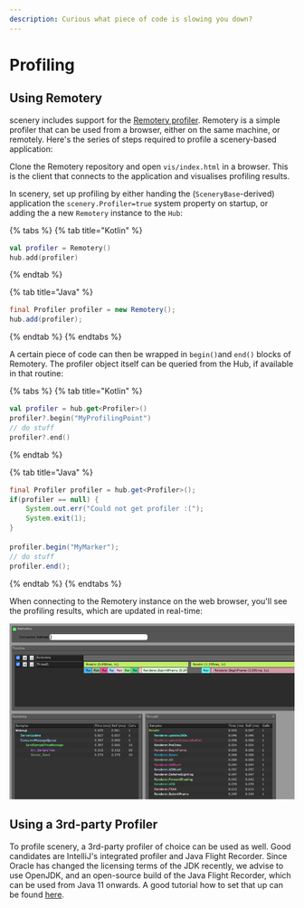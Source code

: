 ```yaml
---
description: Curious what piece of code is slowing you down?
---
```


# Profiling

## Using Remotery

scenery includes support for the [Remotery profiler](https://github.com/Celtoys/Remotery). Remotery is a simple profiler that can be used from a browser, either on the same machine, or remotely. Here's the series of steps required to profile a scenery-based application:

Clone the Remotery repository and open `vis/index.html` in a browser. This is the client that connects to the application and visualises profiling results.

In scenery, set up profiling by either handing the (`SceneryBase`-derived) application the `scenery.Profiler=true` system property on startup, or adding the a new `Remotery` instance to the `Hub`:

{% tabs %}
{% tab title="Kotlin" %}
```kotlin
val profiler = Remotery()
hub.add(profiler)
```
{% endtab %}

{% tab title="Java" %}
```java
final Profiler profiler = new Remotery();
hub.add(profiler);
```
{% endtab %}
{% endtabs %}

A certain piece of code can then be wrapped in `begin()`and `end()` blocks of Remotery. The profiler object itself can be queried from the Hub, if available in that routine:

{% tabs %}
{% tab title="Kotlin" %}
```kotlin
val profiler = hub.get<Profiler>()
profiler?.begin("MyProfilingPoint")
// do stuff
profiler?.end()
```
{% endtab %}

{% tab title="Java" %}
```java
final Profiler profiler = hub.get<Profiler>();
if(profiler == null) {
    System.out.err("Could not get profiler :(");
    System.exit(1);
}

profiler.begin("MyMarker");
// do stuff
profiler.end();
```
{% endtab %}
{% endtabs %}

When connecting to the Remotery instance on the web browser, you'll see the profiling results, which are updated in real-time:

![Example profiling results from VulkanRenderer when running TexturedCubeExample.](../.gitbook/assets/screenshot-2019-11-29-at-13.22.32.png)

## Using a 3rd-party Profiler

To profile scenery, a 3rd-party profiler of choice can be used as well. Good candidates are IntelliJ's integrated profiler and Java Flight Recorder. Since Oracle has changed the licensing terms of the JDK recently, we advise to use OpenJDK, and an open-source build of the Java Flight Recorder, which can be used from Java 11 onwards. A good tutorial how to set that up can be found [here](https://dzone.com/articles/using-java-flight-recorder-with-openjdk-11-1).
